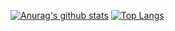[![Anurag's github stats](https://github-readme-stats.vercel.app/api?username=RyosukeHashimotoGithub&count_private=true&show_icons=true&theme=tokyonight&include_all_commits=true&count_private=true)](https://github.com/anuraghazra/github-readme-stats)
[![Top Langs](https://github-readme-stats.vercel.app/api/top-langs/?username=RyosukeHashimotoGithub&layout=compact)](https://github.com/anuraghazra/github-readme-stats)
